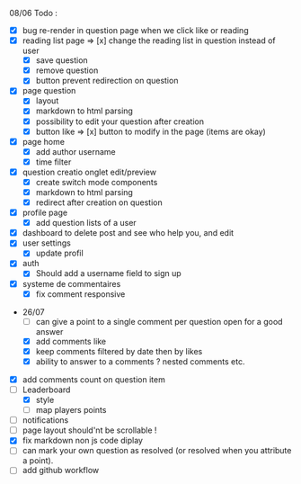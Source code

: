 08/06 Todo :

- [x] bug re-render in question page when we click like or reading
- [x] reading list page => [x] change the reading list in question instead of user
    - [x] save question
    - [x] remove question
    - [x] button prevent redirection on question
- [x] page question
    - [x] layout
    - [x] markdown to html parsing
    - [x] possibility to edit your question after creation
    - [x] button like => [x] button to modify in the page (items are okay)
- [x] page home
    - [x] add author username
    - [x] time filter
- [x] question creatio onglet edit/preview
    - [x] create switch mode components
    - [x] markdown to html parsing
    - [x] redirect after creation on question
- [x] profile page
    - [x] add question lists of a user
- [x] dashboard to delete post and see who help you, and edit
- [x] user settings
    - [x] update profil
- [x] auth
    - [x] Should add a username field to sign up

- [x] systeme de commentaires
    - [x] fix comment responsive
- 26/07
    - [ ] can give a point to a single comment per question open for a good answer
    - [x] add comments like
    - [x] keep comments filtered by date then by likes
    - [x] ability to answer to a comments ? nested comments etc.
- [x] add comments count on question item
- [ ] Leaderboard
    - [x] style
    - [ ] map players points
- [ ] notifications
- [ ] page layout should'nt be scrollable !
- [x] fix markdown non js code diplay
- [ ] can mark your own question as resolved (or resolved when you attribute a point).
- [ ] add github workflow